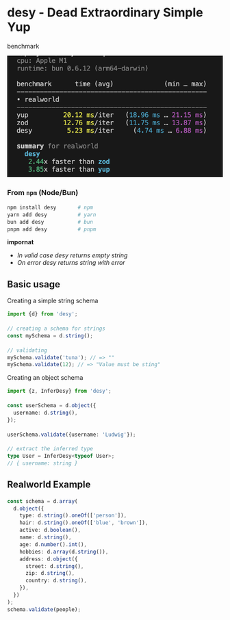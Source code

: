 # desy - Dead Extraordinary Simple Yup

benchmark

![benchmark](./static/benchmark.png)

### From `npm` (Node/Bun)

```sh
npm install desy       # npm
yarn add desy          # yarn
bun add desy           # bun
pnpm add desy          # pnpm
```

**impornat**

- _In valid case desy returns empty string_
- _On error desy returns string with error_

## Basic usage

Creating a simple string schema

```ts
import {d} from 'desy';

// creating a schema for strings
const mySchema = d.string();

// validating
mySchema.validate('tuna'); // => ""
mySchema.validate(12); // => "Value must be sting"
```

Creating an object schema

```ts
import {z, InferDesy} from 'desy';

const userSchema = d.object({
  username: d.string(),
});

userSchema.validate({username: 'Ludwig'});

// extract the inferred type
type User = InferDesy<typeof User>;
// { username: string }
```

## Realworld Example

```ts
const schema = d.array(
  d.object({
    type: d.string().oneOf(['person']),
    hair: d.string().oneOf(['blue', 'brown']),
    active: d.boolean(),
    name: d.string(),
    age: d.number().int(),
    hobbies: d.array(d.string()),
    address: d.object({
      street: d.string(),
      zip: d.string(),
      country: d.string(),
    }),
  })
);
schema.validate(people);
```
